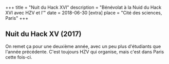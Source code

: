 +++
title = "Nuit du Hack XVI"
description = "Bénévolat à la Nuid du Hack XVI avec HZV et l'"
date = 2018-06-30
[extra]
place = "Cité des sciences, Paris"
+++

## Nuit du Hack XV (2017)

On remet ça pour une deuxième année, avec un peu plus d'étudiants que l'année
précédente. C'est toujours HZV qui organise, mais c'est dans Paris cette
fois-ci.
